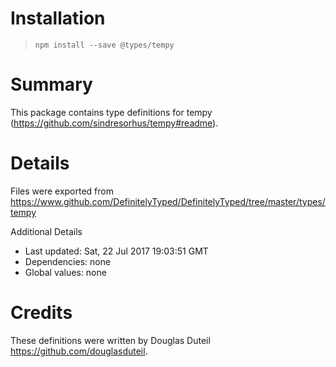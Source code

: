 # Installation
> `npm install --save @types/tempy`

# Summary
This package contains type definitions for tempy (https://github.com/sindresorhus/tempy#readme).

# Details
Files were exported from https://www.github.com/DefinitelyTyped/DefinitelyTyped/tree/master/types/tempy

Additional Details
 * Last updated: Sat, 22 Jul 2017 19:03:51 GMT
 * Dependencies: none
 * Global values: none

# Credits
These definitions were written by Douglas Duteil <https://github.com/douglasduteil>.

